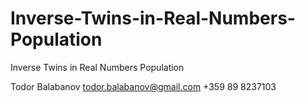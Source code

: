 # Inverse-Twins-in-Real-Numbers-Population
Inverse Twins in Real Numbers Population

Todor Balabanov
todor.balabanov@gmail.com
+359 89 8237103

